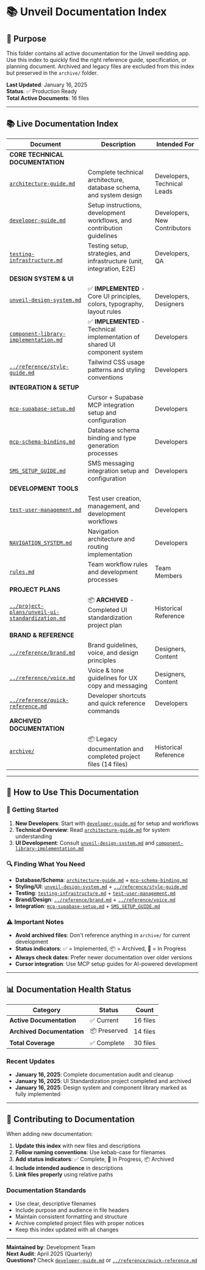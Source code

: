 # 📚 Unveil Documentation Index

## 🔖 Purpose

This folder contains all active documentation for the Unveil wedding app. Use this index to quickly find the right reference guide, specification, or planning document. Archived and legacy files are excluded from this index but preserved in the `archive/` folder.

**Last Updated**: January 16, 2025  
**Status**: ✅ Production Ready  
**Total Active Documents**: 16 files

---

## 📚 Live Documentation Index

| Document | Description | Intended For |
|----------|-------------|--------------|
| **CORE TECHNICAL DOCUMENTATION** |
| [`architecture-guide.md`](./architecture-guide.md) | Complete technical architecture, database schema, and system design | Developers, Technical Leads |
| [`developer-guide.md`](./developer-guide.md) | Setup instructions, development workflows, and contribution guidelines | Developers, New Contributors |
| [`testing-infrastructure.md`](./testing-infrastructure.md) | Testing setup, strategies, and infrastructure (unit, integration, E2E) | Developers, QA |
| **DESIGN SYSTEM & UI** |
| [`unveil-design-system.md`](./unveil-design-system.md) | ✅ **IMPLEMENTED** - Core UI principles, colors, typography, layout rules | Developers, Designers |
| [`component-library-implementation.md`](./component-library-implementation.md) | ✅ **IMPLEMENTED** - Technical implementation of shared UI component system | Developers |
| [`../reference/style-guide.md`](../reference/style-guide.md) | Tailwind CSS usage patterns and styling conventions | Developers |
| **INTEGRATION & SETUP** |
| [`mcp-supabase-setup.md`](./mcp-supabase-setup.md) | Cursor + Supabase MCP integration setup and configuration | Developers |
| [`mcp-schema-binding.md`](./mcp-schema-binding.md) | Database schema binding and type generation processes | Developers |
| [`SMS_SETUP_GUIDE.md`](./SMS_SETUP_GUIDE.md) | SMS messaging integration setup and configuration | Developers |
| **DEVELOPMENT TOOLS** |
| [`test-user-management.md`](./test-user-management.md) | Test user creation, management, and development workflows | Developers |
| [`NAVIGATION_SYSTEM.md`](./NAVIGATION_SYSTEM.md) | Navigation architecture and routing implementation | Developers |
| [`rules.md`](./rules.md) | Team workflow rules and development processes | Team Members |
| **PROJECT PLANS** |
| [`../project-plans/unveil-ui-standardization.md`](../project-plans/unveil-ui-standardization.md) | 📦 **ARCHIVED** - Completed UI standardization project plan | Historical Reference |
| **BRAND & REFERENCE** |
| [`../reference/brand.md`](../reference/brand.md) | Brand guidelines, voice, and design principles | Designers, Content |
| [`../reference/voice.md`](../reference/voice.md) | Voice & tone guidelines for UX copy and messaging | Designers, Content |
| [`../reference/quick-reference.md`](../reference/quick-reference.md) | Developer shortcuts and quick reference commands | Developers |
| **ARCHIVED DOCUMENTATION** |
| [`archive/`](./archive/) | 📦 Legacy documentation and completed project files (14 files) | Historical Reference |

---

## 🧭 How to Use This Documentation

### 🚀 Getting Started
1. **New Developers**: Start with [`developer-guide.md`](./developer-guide.md) for setup and workflows
2. **Technical Overview**: Read [`architecture-guide.md`](./architecture-guide.md) for system understanding
3. **UI Development**: Consult [`unveil-design-system.md`](./unveil-design-system.md) and [`component-library-implementation.md`](./component-library-implementation.md)

### 🔍 Finding What You Need
- **Database/Schema**: [`architecture-guide.md`](./architecture-guide.md) + [`mcp-schema-binding.md`](./mcp-schema-binding.md)
- **Styling/UI**: [`unveil-design-system.md`](./unveil-design-system.md) + [`../reference/style-guide.md`](../reference/style-guide.md)
- **Testing**: [`testing-infrastructure.md`](./testing-infrastructure.md) + [`test-user-management.md`](./test-user-management.md)
- **Brand/Design**: [`../reference/brand.md`](../reference/brand.md) + [`../reference/voice.md`](../reference/voice.md)
- **Integration**: [`mcp-supabase-setup.md`](./mcp-supabase-setup.md) + [`SMS_SETUP_GUIDE.md`](./SMS_SETUP_GUIDE.md)

### ⚠️ Important Notes
- **Avoid archived files**: Don't reference anything in `archive/` for current development
- **Status indicators**: ✅ = Implemented, 📦 = Archived, 🔧 = In Progress
- **Always check dates**: Prefer newer documentation over older versions
- **Cursor integration**: Use MCP setup guides for AI-powered development

---

## 📊 Documentation Health Status

| Category | Status | Count |
|----------|--------|-------|
| **Active Documentation** | ✅ Current | 16 files |
| **Archived Documentation** | 📦 Preserved | 14 files |
| **Total Coverage** | ✅ Complete | 30 files |

### Recent Updates
- **January 16, 2025**: Complete documentation audit and cleanup
- **January 16, 2025**: UI Standardization project completed and archived
- **January 16, 2025**: Design system and component library marked as fully implemented

---

## 🤝 Contributing to Documentation

When adding new documentation:
1. **Update this index** with new files and descriptions
2. **Follow naming conventions**: Use kebab-case for filenames
3. **Add status indicators**: ✅ Complete, 🔧 In Progress, 📦 Archived
4. **Include intended audience** in descriptions
5. **Link files properly** using relative paths

### Documentation Standards
- Use clear, descriptive filenames
- Include purpose and audience in file headers
- Maintain consistent formatting and structure
- Archive completed project files with proper notices
- Keep this index updated with all changes

---

**Maintained by**: Development Team  
**Next Audit**: April 2025 (Quarterly)  
**Questions?** Check [`developer-guide.md`](./developer-guide.md) or [`../reference/quick-reference.md`](../reference/quick-reference.md) 